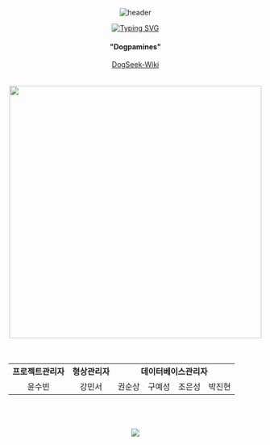 <div align="center">
  
![header](https://capsule-render.vercel.app/api?type=wave&color=gradient&height=200&section=header&text=Dogpamines&fontSize=90&fontColor=333333)


  
  <!-- Title Typing Effect -->
<a href="https://git.io/typing-svg"><img src="https://readme-typing-svg.demolab.com?font=Lobster&color=58A6FF&size=35&pause=1000&center=true&vCenter=true&random=false&width=435&lines=Hello%2C+We+are+Dogpamines;We+are+Best+Team" alt="Typing SVG" /></a>
<div align="center">  
  <h4>"Dogpamines"</h4>
</div>
<div>
  <a href="https://github.com/Dogpamines/DogSeek/wiki">DogSeek-Wiki</a>
</div>
<br>
<br>
<div align="center">    
  <img style="width:500px" src="https://github.com/user-attachments/assets/9d30b0ef-cf5d-40a8-b4ea-167bd0ff2203">
</div>
<br>
<br>
<div align="center">
  <table>
    <tr>
      <td align="center"><strong>프로젝트관리자</strong></td>
      <td align="center"><strong>형상관리자</strong></td>
      <td colspan="4" align="center"><strong>데이터베이스관리자</strong></td>
    </tr>
    <tr colspan="2">
      <td align="center">윤수빈</td>
      <td align="center">강민서</td>
      <td align="center">권순상</td>
      <td align="center">구예성</td>
      <td align="center">조은성</td>
      <td align="center">박진현</td>
    </tr>
  </table>
</div>

<br>
<br>
<br>
<!-- Footer banner -->
<img src="https://capsule-render.vercel.app/api?type=rect&color=0:E34C26,10:DA5B0B,30:C6538C,75:3572A5,100:A371F7&height=40&section=footer&text=&fontSize=0"/>
</div>
